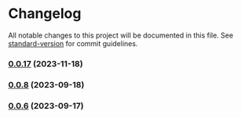 # Changelog

All notable changes to this project will be documented in this file. See [standard-version](https://github.com/conventional-changelog/standard-version) for commit guidelines.

### [0.0.17](https://github.com/vortexnet/zist-vscode/compare/v0.0.16...v0.0.17) (2023-11-18)

### [0.0.8](https://github.com/vortexnet/zist-vscode/compare/v0.0.7...v0.0.8) (2023-09-18)

### [0.0.6](https://github.com/vortexnet/zist-vscode/compare/v0.0.5...v0.0.6) (2023-09-17)
